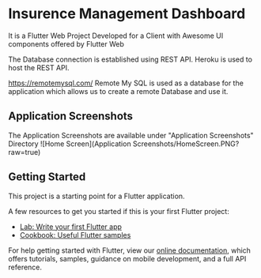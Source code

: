 # Insurence Management Dashboard
It is a Flutter Web Project
Developed for a Client with Awesome UI components offered by Flutter Web

The Database connection is established using REST API. 
Heroku is used to host the REST API.

https://remotemysql.com/ 
Remote My SQL is used as a database for the application which allows us to create a remote Database and use it.
	
## Application Screenshots
The Application Screenshots are available under "Application Screenshots" Directory
![Home Screen](Application Screenshots/HomeScreen.PNG?raw=true)



## Getting Started

This project is a starting point for a Flutter application.

A few resources to get you started if this is your first Flutter project:

- [Lab: Write your first Flutter app](https://flutter.dev/docs/get-started/codelab)
- [Cookbook: Useful Flutter samples](https://flutter.dev/docs/cookbook)

For help getting started with Flutter, view our
[online documentation](https://flutter.dev/docs), which offers tutorials,
samples, guidance on mobile development, and a full API reference.
